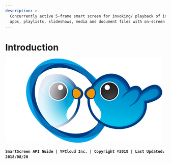 ```yaml
---
description: >-
  Concurrently active 5-frame smart screen for invoking/ playback of interactive
  apps, playlists, slideshows, media and document files with on-screen remote
---
```


# Introduction

![SmartScreen](.gitbook/assets/smartscreen.png)

**`SmartScreen API Guide | YPCloud Inc. | Copyright ©2018 | Last Updated: 2018/08/20`**

